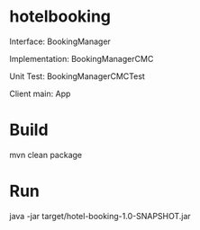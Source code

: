 # hotelbooking


Interface: BookingManager

Implementation: BookingManagerCMC

Unit Test: BookingManagerCMCTest

Client main: App

Build
=====

mvn clean package

Run
====

java -jar target/hotel-booking-1.0-SNAPSHOT.jar
